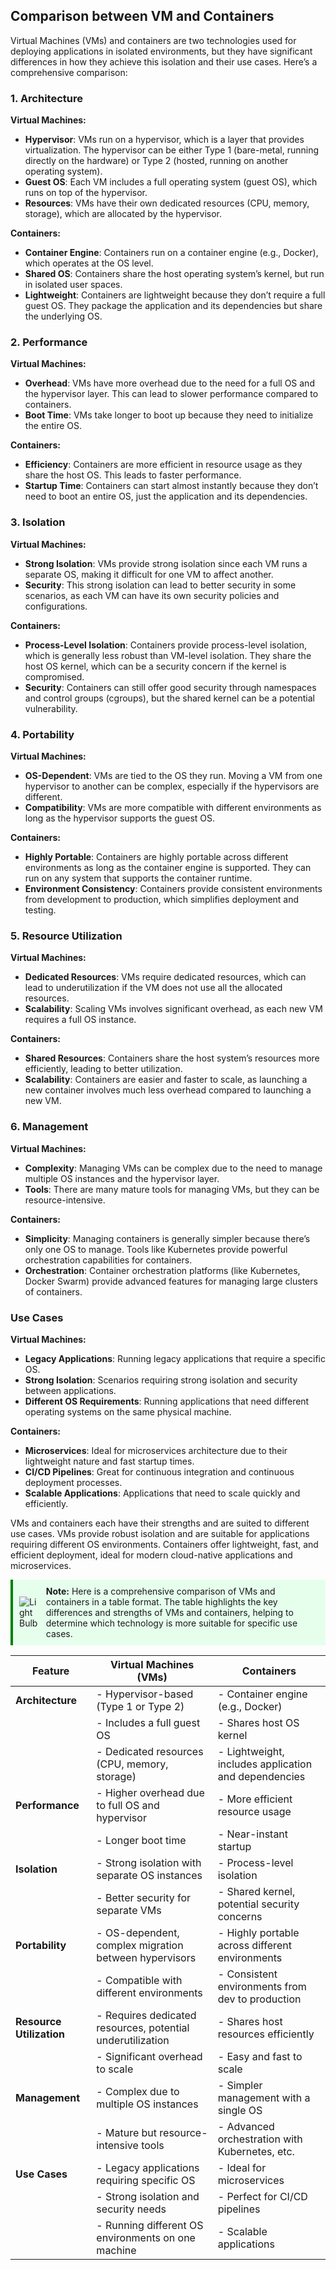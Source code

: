 ## Comparison between VM and Containers


Virtual Machines (VMs) and containers are two technologies used for deploying applications in isolated environments, but they have significant differences in how they achieve this isolation and their use cases. Here’s a comprehensive comparison:

### 1. Architecture

**Virtual Machines:**
- **Hypervisor**: VMs run on a hypervisor, which is a layer that provides virtualization. The hypervisor can be either Type 1 (bare-metal, running directly on the hardware) or Type 2 (hosted, running on another operating system).
- **Guest OS**: Each VM includes a full operating system (guest OS), which runs on top of the hypervisor.
- **Resources**: VMs have their own dedicated resources (CPU, memory, storage), which are allocated by the hypervisor.

**Containers:**
- **Container Engine**: Containers run on a container engine (e.g., Docker), which operates at the OS level.
- **Shared OS**: Containers share the host operating system’s kernel, but run in isolated user spaces.
- **Lightweight**: Containers are lightweight because they don’t require a full guest OS. They package the application and its dependencies but share the underlying OS.

### 2. **Performance**

**Virtual Machines:**
- **Overhead**: VMs have more overhead due to the need for a full OS and the hypervisor layer. This can lead to slower performance compared to containers.
- **Boot Time**: VMs take longer to boot up because they need to initialize the entire OS.

**Containers:**
- **Efficiency**: Containers are more efficient in resource usage as they share the host OS. This leads to faster performance.
- **Startup Time**: Containers can start almost instantly because they don’t need to boot an entire OS, just the application and its dependencies.

### 3. **Isolation**

**Virtual Machines:**
- **Strong Isolation**: VMs provide strong isolation since each VM runs a separate OS, making it difficult for one VM to affect another.
- **Security**: This strong isolation can lead to better security in some scenarios, as each VM can have its own security policies and configurations.

**Containers:**
- **Process-Level Isolation**: Containers provide process-level isolation, which is generally less robust than VM-level isolation. They share the host OS kernel, which can be a security concern if the kernel is compromised.
- **Security**: Containers can still offer good security through namespaces and control groups (cgroups), but the shared kernel can be a potential vulnerability.

### 4. **Portability**

**Virtual Machines:**
- **OS-Dependent**: VMs are tied to the OS they run. Moving a VM from one hypervisor to another can be complex, especially if the hypervisors are different.
- **Compatibility**: VMs are more compatible with different environments as long as the hypervisor supports the guest OS.

**Containers:**
- **Highly Portable**: Containers are highly portable across different environments as long as the container engine is supported. They can run on any system that supports the container runtime.
- **Environment Consistency**: Containers provide consistent environments from development to production, which simplifies deployment and testing.

### 5. **Resource Utilization**

**Virtual Machines:**
- **Dedicated Resources**: VMs require dedicated resources, which can lead to underutilization if the VM does not use all the allocated resources.
- **Scalability**: Scaling VMs involves significant overhead, as each new VM requires a full OS instance.

**Containers:**
- **Shared Resources**: Containers share the host system’s resources more efficiently, leading to better utilization.
- **Scalability**: Containers are easier and faster to scale, as launching a new container involves much less overhead compared to launching a new VM.

### 6. **Management**

**Virtual Machines:**
- **Complexity**: Managing VMs can be complex due to the need to manage multiple OS instances and the hypervisor layer.
- **Tools**: There are many mature tools for managing VMs, but they can be resource-intensive.

**Containers:**
- **Simplicity**: Managing containers is generally simpler because there’s only one OS to manage. Tools like Kubernetes provide powerful orchestration capabilities for containers.
- **Orchestration**: Container orchestration platforms (like Kubernetes, Docker Swarm) provide advanced features for managing large clusters of containers.

### Use Cases

**Virtual Machines:**
- **Legacy Applications**: Running legacy applications that require a specific OS.
- **Strong Isolation**: Scenarios requiring strong isolation and security between applications.
- **Different OS Requirements**: Running applications that need different operating systems on the same physical machine.

**Containers:**
- **Microservices**: Ideal for microservices architecture due to their lightweight nature and fast startup times.
- **CI/CD Pipelines**: Great for continuous integration and continuous deployment processes.
- **Scalable Applications**: Applications that need to scale quickly and efficiently.

VMs and containers each have their strengths and are suited to different use cases. VMs provide robust isolation and are suitable for applications requiring different OS environments. Containers offer lightweight, fast, and efficient deployment, ideal for modern cloud-native applications and microservices.

<div style="border-left: 4px solid green; padding: 10px; background-color: #e6ffed; display: flex; align-items: center;">
    <img src="https://img.icons8.com/fluency/48/000000/light-on.png" alt="Light Bulb" style="margin-right: 10px;">
    <div>
        <strong>Note:</strong> Here is a comprehensive comparison of VMs and containers in a table format. The table highlights the key differences and strengths of VMs and containers, helping to determine which technology is more suitable for specific use cases.
    </div>
</div>

| Feature                | Virtual Machines (VMs)                                  | Containers                                        |
|------------------------|----------------------------------------------------------|---------------------------------------------------|
| **Architecture**       | - Hypervisor-based (Type 1 or Type 2)                    | - Container engine (e.g., Docker)                  |
|                        | - Includes a full guest OS                               | - Shares host OS kernel                            |
|                        | - Dedicated resources (CPU, memory, storage)             | - Lightweight, includes application and dependencies |
| **Performance**        | - Higher overhead due to full OS and hypervisor          | - More efficient resource usage                    |
|                        | - Longer boot time                                       | - Near-instant startup                             |
| **Isolation**          | - Strong isolation with separate OS instances            | - Process-level isolation                          |
|                        | - Better security for separate VMs                       | - Shared kernel, potential security concerns       |
| **Portability**        | - OS-dependent, complex migration between hypervisors    | - Highly portable across different environments    |
|                        | - Compatible with different environments                 | - Consistent environments from dev to production   |
| **Resource Utilization**| - Requires dedicated resources, potential underutilization| - Shares host resources efficiently                |
|                        | - Significant overhead to scale                          | - Easy and fast to scale                           |
| **Management**         | - Complex due to multiple OS instances                   | - Simpler management with a single OS              |
|                        | - Mature but resource-intensive tools                    | - Advanced orchestration with Kubernetes, etc.     |
| **Use Cases**          | - Legacy applications requiring specific OS              | - Ideal for microservices                          |
|                        | - Strong isolation and security needs                    | - Perfect for CI/CD pipelines                      |
|                        | - Running different OS environments on one machine       | - Scalable applications                            |

